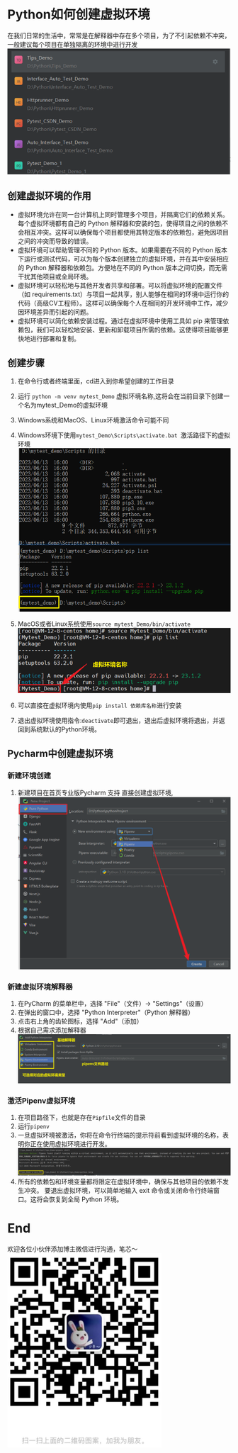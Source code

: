 # Python如何创建虚拟环境
在我们日常的生活中，常常是在解释器中存在多个项目，为了不引起依赖不冲突，一般建议每个项目在单独隔离的环境中进行开发
![img:png](IMG/项目截图.png)

## 创建虚拟环境的作用

- 虚拟环境允许在同一台计算机上同时管理多个项目，并隔离它们的依赖关系。每个虚拟环境都有自己的 Python 解释器和安装的包，使得项目之间的依赖不会相互冲突。这样可以确保每个项目都使用其特定版本的依赖包，避免因项目之间的冲突而导致的错误。
- 虚拟环境可以帮助管理不同的 Python 版本。如果需要在不同的 Python 版本下运行或测试代码，可以为每个版本创建独立的虚拟环境，并在其中安装相应的 Python 解释器和依赖包。方便地在不同的 Python 版本之间切换，而无需干扰其他项目或全局环境。
- 虚拟环境可以轻松地与其他开发者共享和部署。可以将虚拟环境的配置文件（如 requirements.txt）与项目一起共享，别人能够在相同的环境中运行你的代码（高级CV工程师）。这样可以确保每个人在相同的开发环境中工作，减少因环境差异而引起的问题。
- 虚拟环境可以简化依赖安装过程。通过在虚拟环境中使用工具如 pip 来管理依赖包，我们可以轻松地安装、更新和卸载项目所需的依赖。这使得项目能够更快地进行部署和复制。

## 创建步骤
1. 在命令行或者终端里面，cd进入到你希望创建的工作目录
2. 运行 `python -m venv mytest_Demo` 虚拟环境名称,这将会在当前目录下创建一个名为mytest_Demo的虚拟环境

3. Windows系统和MacOS、Linux环境激活命令可能不同
4. Windows环境下使用`mytest_Demo\Scripts\activate.bat `激活路径下的虚拟环境
![img:png](IMG/Windows激活虚拟环境.png)
5. MacOS或者Linux系统使用`source mytest_Demo/bin/activate`
![img:png](IMG/linux下激活虚拟环境.png)
6. 可以直接在虚拟环境内使用`pip install 依赖库名称`进行安装
7. 退出虚拟环境使用指令:`deactivate`即可退出，退出后虚拟环境将退出，并返回到系统默认的Python环境。
   
## Pycharm中创建虚拟环境
### 新建环境创建
1. 新建项目在首页专业版Pycharm 支持 直接创建虚拟环境,
![img:png](IMG/Pycharm创建虚拟环境.png)
### 新建虚拟环境解释器
1. 在PyCharm 的菜单栏中，选择 "File"（文件）-> "Settings"（设置）
2. 在弹出的窗口中，选择 "Python Interpreter"（Python 解释器）
3. 点击右上角的齿轮图标，选择 "Add"（添加）
4. 根据自己需求添加解释器
![img:png](IMG/解释器.png)

### 激活Pipenv虚拟环境
1. 在项目路径下，也就是存在`Pipfile`文件的目录
2. 运行`pipenv`
3. 一旦虚拟环境被激活，你将在命令行终端的提示符前看到虚拟环境的名称，表明你正在使用虚拟环境进行开发。
![img:png](IMG/pipenv激活.png)
4. 所有的依赖包和环境变量都将限定在虚拟环境中，确保与其他项目的依赖不发生冲突。 要退出虚拟环境，可以简单地输入 exit 命令或关闭命令行终端窗口。这将会恢复到全局 Python 环境。

# End
欢迎各位小伙伴添加博主微信进行沟通，笔芯～
![img:png](IMG/VX二维码.png)
